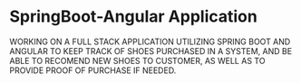 # SpringBoot-Angular Application
WORKING ON A FULL STACK APPLICATION UTILIZING SPRING BOOT AND ANGULAR TO KEEP TRACK OF SHOES PURCHASED IN A SYSTEM, AND BE ABLE TO RECOMEND NEW SHOES TO CUSTOMER, AS WELL AS TO PROVIDE PROOF OF PURCHASE IF NEEDED.
